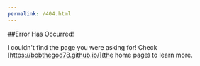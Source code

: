 ```yaml
---
permalink: /404.html
---
```


##Error Has Occurred!

I couldn't find the page you were asking for! Check [https://bobthegod78.github.io/](the home page) to learn more.
